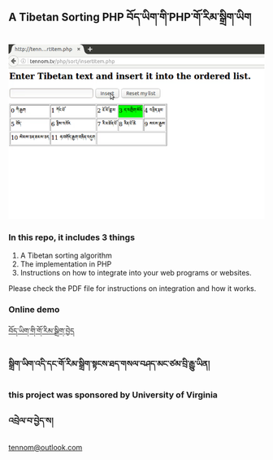 ## A Tibetan Sorting PHP བོད་ཡིག་གི་PHP་གོ་རིམ་སྒྲིག་ཡིག
![alt tag](https://github.com/tennom/tibetan-sorting-php/blob/master/shot.png)
### In this repo, it includes 3 things
1. A Tibetan sorting algorithm
2. The implementation in PHP
3. Instructions on how to integrate into your web programs or websites.

Please check the PDF file for instructions on integration and how it works.

### Online demo
[བོད་ཡིག་གི་གོ་རིམ་སྒྲིག་བྱེད](http://sort.000webhostapp.com/insertItem.php "བོད་ཡིག་གི་གོ་རིམ")
### སྒྲིག་ཡིག་འདི་དང་གོ་རིམ་སྒྲིག་སྟངས་ཐད་གསལ་བཤད་མང་ཙམ་བྲི་རྒྱུ་ཡིན།
### this project was sponsored by University of Virginia
### འབྲེལ་བ་བྱེད་ས།
tennom@outlook.com

